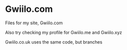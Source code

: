 # Gwiilo.com

Files for my site, Gwiilo.com

Also try checking my profile for Gwiilo.me and Gwiilo.xyz

Gwiilo.co.uk uses the same code, but branches
